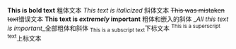 **This is bold text** 粗体文本
*This text is italicized* 斜体文本
~~This was mistaken text~~错误文本
**This text is _extremely_ important** 粗体和嵌入的斜体
_*_All this text is important_*_全部粗体和斜体
<sub>This is a subscript text</sub>下标文本
<sup>This is a superscript text</sup>上标文本
